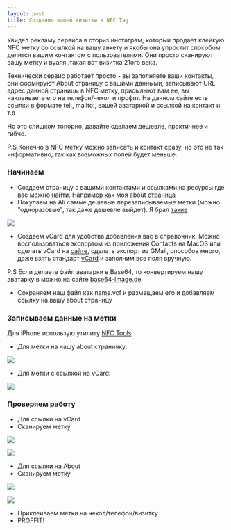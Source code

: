 ```yaml
---
layout: post
title: Создание вашей визитки в NFC Tag
---
```

Увидел рекламу сервиса в сториз инстаграм, который продает клейкую NFC метку со ссылкой на вашу анкету и якобы она упростит  способом делится вашим контактом с пользователями. Они просто сканируют вашу метку и вуаля..такая вот визитка 21ого века.

Технически сервис работает просто - вы заполняете ваши контакты, они формируют About страницу с вашими данными, записывают URL адрес данной страницы в NFC метку, присылыют вам ее, вы наклеиваете его на телефон/чехол и профит. На данном сайте есть ссылки в формате tel:, mailto:, вашей аватаркой и ссылкой на контакт и т.д

Но это слишком топорно, давайте сделаем дешевле, практичнее и гибче. 

P.S Конечно в NFC метку можно записать и контакт сразу, но это не так информативно, так как возможных полей будет меньше. 

### Начинаем

- Создаем страницу с вашими контактами и ссылками на ресурсы где вас можно найти. Например как моя about [страница](https://blog.tatarinovms.ru/about)
- Покупаем на Ali самые дешевые перезаписываемые метки (можно  "одноразовые", так даже дешевле выйдет). Я брал [такие](https://aliexpress.ru/item/4000481520248.html)

![](https://raw.githubusercontent.com/tatarinovms/tatarinovms.github.io/master/images/posts/vcard/vlenta.png)

- Создаем vCard для удобства добавления вас в справочник. Можно воспользоваться экспортом из приложения Contacts на MacOS или сделать vCard на [сайте](https://vcardmaker.com), сделать экспорт из GMail, способов много, даже взять стандарт [vCard](https://tools.ietf.org/pdf/rfc6350.pdf) и заполним все поля вручную.

P.S Если делаете файл аватарки в Base64, то конвертируем нашу аватарку в можно на сайте [base64-image.de](https://www.base64-image.de)
- Сохраняем наш файл как name.vcf и размещаем его и добавляем ссылку на вашу about страницу
### Записываем данные на метки 

Для iPhone использую утилиту [NFC Tools](https://apps.apple.com/us/app/nfc-tools/id1252962749)
- Для метки на нашу about страничку:

![](https://raw.githubusercontent.com/tatarinovms/tatarinovms.github.io/master/images/posts/vcard/write_about.png)

- Для метки c ссылкой на vCard:

![](https://raw.githubusercontent.com/tatarinovms/tatarinovms.github.io/master/images/posts/vcard/write_vcard.png)


### Проверяем работу

- Для ссылки на vCard
- Сканируем метку

![](https://raw.githubusercontent.com/tatarinovms/tatarinovms.github.io/master/images/posts/vcard/vcard_link.png)

![](https://raw.githubusercontent.com/tatarinovms/tatarinovms.github.io/master/images/posts/vcard/vcard_link_1.png)

- Для ссылки на About
- Сканируем метку

![](https://raw.githubusercontent.com/tatarinovms/tatarinovms.github.io/master/images/posts/vcard/about_link.png)

![](https://raw.githubusercontent.com/tatarinovms/tatarinovms.github.io/master/images/posts/vcard/about_link_1.png)


- Приклеиваем метки на чехол/телефон/визитку
- PROFFIT!